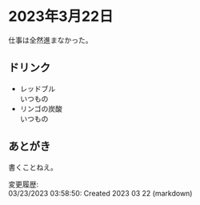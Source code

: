 # 2023年3月22日

仕事は全然進まなかった。

## ドリンク

- レッドブル  
いつもの
- リンゴの炭酸  
いつもの

## あとがき

書くことねえ。

変更履歴:  
03/23/2023 03:58:50: Created 2023 03 22 (markdown)  
